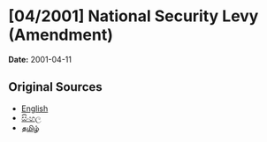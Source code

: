 # [04/2001] National Security Levy (Amendment)

**Date:** 2001-04-11

## Original Sources

- [English](https://documents.gov.lk/view/acts/2001/4/04-2001_E.pdf)
- [සිංහල](https://documents.gov.lk/view/acts/2001/4/04-2001_S.pdf)
- [தமிழ்](https://documents.gov.lk/view/acts/2001/4/04-2001_T.pdf)
